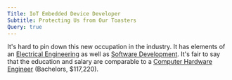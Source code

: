 ```yaml
---
Title: IoT Embedded Device Developer
Subtitle: Protecting Us from Our Toasters
Query: true
---
```


It's hard to pin down this new occupation in the industry. It has elements of an [Electrical Engineering](https://www.bls.gov/ooh/architecture-and-engineering/electrical-and-electronics-engineers.htm) as well as [Software Development](/jobs/dev/). It's fair to say that the education and salary are comparable to a [Computer Hardware Engineer](https://www.bls.gov/ooh/architecture-and-engineering/computer-hardware-engineers.htm) (Bachelors, $117,220).
